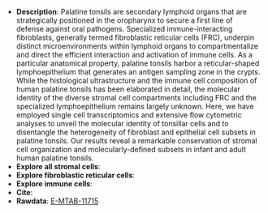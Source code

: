 * **Description**:
 Palatine tonsils are secondary lymphoid organs that are strategically positioned in the oropharynx to secure a first line of defense against oral pathogens. Specialized immune-interacting fibroblasts, generally termed fibroblastic reticular cells (FRC), underpin distinct microenvironments within lymphoid organs to compartmentalize and direct the efficient interaction and activation of immune cells. As a particular anatomical property, palatine tonsils harbor a reticular-shaped lymphoepithelium that generates an antigen sampling zone in the crypts. While the histological ultrastructure and the immune cell composition of human palatine tonsils has been elaborated in detail, the molecular identity of the diverse stromal cell compartments including FRC and the specialized lymphoepithelium remains largely unknown. Here, we have employed single cell transcriptomics and extensive flow cytometric analyses to unveil the molecular identity of tonsillar cells and to disentangle the heterogeneity of fibroblast and epithelial cell subsets in palatine tonsils. Our results reveal a remarkable conservation of stromal cell organization and molecularly-defined subsets in infant and adult human palatine tonsils.
* **Explore all stromal cells**:
* **Explore fibroblastic reticular cells**:
* **Explore immune cells**:
* **Cite**: 
* **Rawdata**: [E-MTAB-11715](https://www.ebi.ac.uk/arrayexpress/experiments/E-MTAB-11715/)